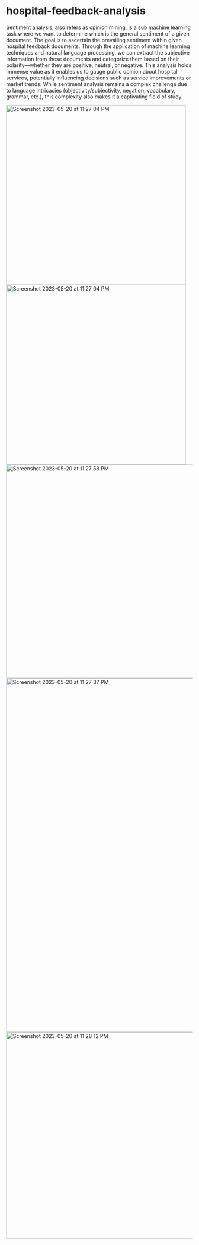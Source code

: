 # hospital-feedback-analysis

Sentiment analysis, also refers as opinion mining, is a sub machine learning task where we want to determine which is the general sentiment of a given document. 
The goal is to ascertain the prevailing sentiment within given hospital feedback documents. Through the application of machine learning techniques and natural language processing, we can extract the subjective information from these documents and categorize them based on their polarity—whether they are positive, neutral, or negative. This analysis holds immense value as it enables us to gauge public opinion about hospital services, potentially influencing decisions such as service improvements or market trends. While sentiment analysis remains a complex challenge due to language intricacies (objectivity/subjectivity, negation, vocabulary, grammar, etc.), this complexity also makes it a captivating field of study.


<img width="485" alt="Screenshot 2023-05-20 at 11 27 04 PM">

<img width="485" alt="Screenshot 2023-05-20 at 11 27 04 PM" src="https://github.com/yashshukla20/twitter-mawkishness-analysis/assets/127749722/803ac7ac-2666-473c-adc9-7b204f9e2fd7">

<img width="576" alt="Screenshot 2023-05-20 at 11 27 58 PM" src="https://github.com/yashshukla20/twitter-mawkishness-analysis/assets/127749722/6039e855-161f-49a6-8769-a699033b285e">


<img width="955" alt="Screenshot 2023-05-20 at 11 27 37 PM" src="https://github.com/yashshukla20/twitter-mawkishness-analysis/assets/127749722/ab9062f4-66dd-47db-9a2a-4eda965fb712">

<img width="558" alt="Screenshot 2023-05-20 at 11 28 12 PM" src="https://github.com/yashshukla20/twitter-mawkishness-analysis/assets/127749722/75f5239d-7a01-412b-80fe-cc888af463b6">
